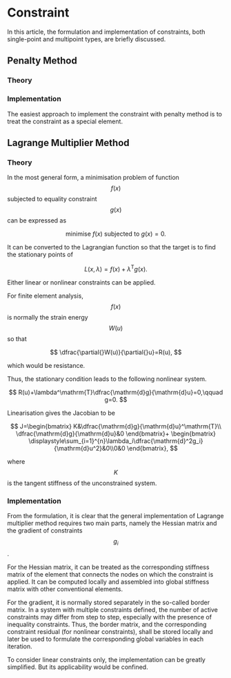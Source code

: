 # Constraint

In this article, the formulation and implementation of constraints, both single-point and multipoint types, are briefly
discussed.

## Penalty Method

### Theory

### Implementation

The easiest approach to implement the constraint with penalty method is to treat the constraint as a special element.

## Lagrange Multiplier Method

### Theory

In the most general form, a minimisation problem of function $$f(x)$$ subjected to equality constraint $$g(x)$$ can be
expressed as

$$
\text{minimise}~f(x)~\text{subjected to}~g(x)=0.
$$

It can be converted to the Lagrangian function so that the target is to find the stationary points of

$$
L(x,\lambda)=f(x)+\lambda^\mathrm{T}g(x).
$$

Either linear or nonlinear constraints can be applied.

For finite element analysis, $$f(x)$$ is normally the strain energy $$W(u)$$ so that

$$
\dfrac{\partial{}W(u)}{\partial{}u}=R(u),
$$

which would be resistance.

Thus, the stationary condition leads to the following nonlinear system.

$$
R(u)+\lambda^\mathrm{T}\dfrac{\mathrm{d}g}{\mathrm{d}u}=0,\qquad g=0.
$$

Linearisation gives the Jacobian to be

$$
J=\begin{bmatrix} K&\dfrac{\mathrm{d}g}{\mathrm{d}u}^\mathrm{T}\\ \dfrac{\mathrm{d}g}{\mathrm{d}u}&0 \end{bmatrix}+
\begin{bmatrix} \displaystyle\sum_{i=1}^{n}\lambda_i\dfrac{\mathrm{d}^2g_i}{\mathrm{d}u^2}&0\\0&0 \end{bmatrix},
$$

where $$K$$ is the tangent stiffness of the unconstrained system.

### Implementation

From the formulation, it is clear that the general implementation of Lagrange multiplier method requires two main parts,
namely the Hessian matrix and the gradient of constraints $$g_i$$.

For the Hessian matrix, it can be treated as the corresponding stiffness matrix of the element that connects the nodes
on which the constraint is applied. It can be computed locally and assembled into global stiffness matrix with other
conventional elements.

For the gradient, it is normally stored separately in the so-called border matrix. In a system with multiple constraints
defined, the number of active constraints may differ from step to step, especially with the presence of inequality
constraints. Thus, the border matrix, and the corresponding constraint residual (for nonlinear constraints), shall be
stored locally and later be used to formulate the corresponding global variables in each iteration.

To consider linear constraints only, the implementation can be greatly simplified. But its applicability would be
confined.